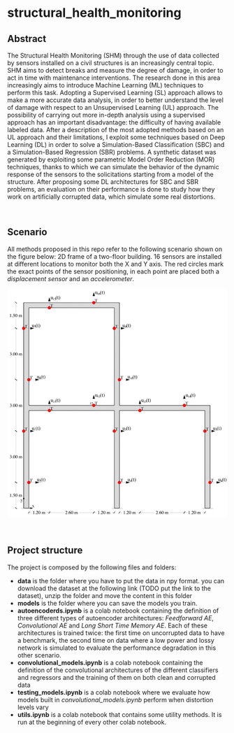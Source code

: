 # **structural_health_monitoring**

## **Abstract**
The Structural Health Monitoring (SHM) through the use of data collected by sensors installed on a civil structures is an increasingly central topic. SHM aims to detect breaks and measure the degree of damage, in order to act in time with maintenance interventions. The research done in this area increasingly aims to introduce Machine Learning (ML) techniques to perform this task.
Adopting a Supervised Learning (SL) approach allows to make a more accurate data analysis, in order to better understand the level of damage with respect to an Unsupervised Learning (UL) approach. The possibility of carrying out more in-depth analysis using a supervised approach has an important disadvantage: the difficulty of having available labeled data. After a description of the most adopted methods based on an UL approach and their limitations, I exploit some techniques based on Deep Learning (DL) in order to solve a Simulation-Based Classification (SBC) and a Simulation-Based Regression (SBR) problems. A synthetic dataset was generated by exploiting some parametric Model Order Reduction (MOR) techniques, thanks to which we can simulate the behavior of the dynamic response of the sensors to the solicitations starting from a model of the structure. After proposing some DL architectures for SBC and SBR problems, an evaluation on their performance is done to study how they work on artificially corrupted data, which simulate some real distortions.

&nbsp;

## **Scenario**
All methods proposed in this repo refer to the following scenario shown on the figure below: 2D frame of a two-floor building. 16 sensors are installed at different locations to monitor both the X and Y axis. The red circles mark the exact points of the sensor positioning, in each point are placed both a *displacement sensor* and an *accelerometer*.

![plot](./img/Sensors_position.png)

&nbsp;

## **Project structure**
The project is composed by the following files and folders:
* **data** is the folder where you have to put the data in npy format. you can download the dataset at the following link (TODO put the link to the dataset), unzip the folder and move the content in this folder
* **models** is the folder where you can save the models you train.
* **autoencoderds.ipynb** is a colab notebook containing the definition of three different types of autoencoder architectures: *Feedforward AE*, *Convolutional AE* and *Long Short Time Memory AE*. Each of these architectures is trained twice: the first time on uncorrupted data to have a benchmark, the second time on data where a low power and lossy network is simulated to evaluate the performance degradation in this other scenario.
* **convolutional_models.ipynb** is a colab notebook containing the definition of the convolutional architectures of the different classifiers and regressors and the training of them on both clean and corrupted data
* **testing_models.ipynb** is a colab notebook where we evaluate how models built in *convolutional_models.ipynb* perform when distortion levels vary
* **utils.ipynb** is a colab notebook that contains some utility methods. It is run at the beginning of every other colab notebook.

